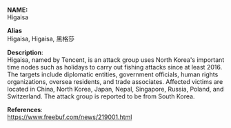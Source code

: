 **NAME:**  
Higaisa  
  
**Alias**  
Higaisa, Higaisa, 黑格莎  

**Description**:   
Higaisa, named by Tencent, is an attack group uses North Korea's important time nodes such as holidays to carry out fishing attacks since at least 2016. The targets include diplomatic entities, government officials, human rights organizations, oversea residents, and trade associates. Affected victims are located in China, North Korea, Japan, Nepal, Singapore, Russia, Poland, and Switzerland. The attack group is reported to be from South Korea.
  
**References**:  
https://www.freebuf.com/news/219001.html
